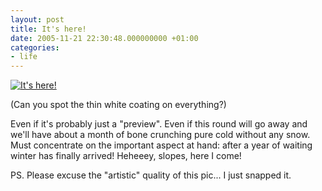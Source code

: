 ```yaml
---
layout: post
title: It's here!
date: 2005-11-21 22:30:48.000000000 +01:00
categories:
- life
---
```

<a href="http://www.flickr.com/photos/janos/65614700/"><img src="http://static.flickr.com/35/65614700_fe6658811b.jpg" alt="It's here!" border="0" class="image" /></a>

(Can you spot the thin white coating on everything?) 

Even if it's probably just a "preview". Even if this round will go away and we'll have about a month of bone crunching pure cold without any snow. Must concentrate on the important aspect at hand: after a year of waiting winter has finally arrived! Heheeey, slopes, here I come!

PS. Please excuse the "artistic" quality of this pic... I just snapped it.
